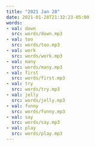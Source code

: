 ```yaml
---
title: "2021 Jan 28"
date: 2021-01-28T21:32:23-05:00
words:
- val: down
  src: words/down.mp3
- val: too
  src: words/too.mp3
- val: work
  src: words/work.mp3
- val: many
  src: words/many.mp3
- val: first
  src: words/first.mp3
- val: try
  src: words/try.mp3
- val: jelly
  src: words/jelly.mp3
- val: funny
  src: words/funny.mp3
- val: say
  src: words/say.mp3
- val: play
  src: words/play.mp3
---
```


